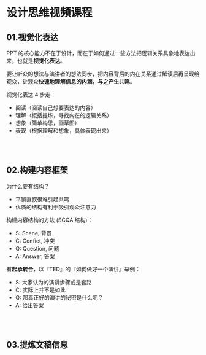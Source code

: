 # 设计思维视频课程

## 01.视觉化表达

PPT 的核心能力不在于设计，而在于如何通过一些方法把逻辑关系具象地表达出来，也就是**视觉化表达**。

要让听众的想法与演讲者的想法同步，把内容背后的内在关系通过解读后再呈现给观众，让观众**快速地理解信息的内涵，与之产生共鸣**。

视觉化表达 4 步走：

- 阅读（阅读自己想要表达的内容）
- 理解（概括提炼，寻找内在的逻辑关系）
- 想象（简单构思，画草图）
- 表现（根据理解和想象，具体表现出来）

<br></br>

## 02.构建内容框架

为什么要有结构？

- 平铺直叙很难引起共鸣
- 优质的结构有利于吸引观众注意力

构建内容结构的方法 (SCQA 结构)：

- S: Scene, 背景
- C: Confict, 冲突
- Q: Question, 问题
- A: Answer, 答案

有**起承转合**，以『TED』的『如何做好一个演讲』举例：

- S: 大家认为的演讲步骤或是套路
- C: 实际上并不是如此
- Q: 那真正好的演讲的秘密是什么呢？
- A: 给出答案

<br></br>

## 03.提炼文稿信息
